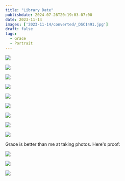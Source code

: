 ```yaml
---
title: "Library Date"
publishdate: 2024-07-26T20:19:03-07:00
date: 2023-11-14
images: ['2023-11-14/converted/_DSC1491.jpg']
draft: false
tags:
  - Grace
  - Portrait
---
```


![](2023-11-14/converted/_DSC1458.jpg)

![](2023-11-14/converted/_DSC1464.jpg)

![](2023-11-14/converted/_DSC1479.jpg)

![](2023-11-14/converted/_DSC1491.jpg)

![](2023-11-14/converted/_DSC1492.jpg)

![](2023-11-14/converted/_DSC1494.jpg)

![](2023-11-14/converted/_DSC1495.jpg)

![](2023-11-14/converted/_DSC1528.jpg)

![](2023-11-14/converted/_DSC1533.jpg)

Grace is better than me at taking photos.  Here's proof:

![](2023-11-14/converted/_DSC1542.jpg)

![](2023-11-14/converted/_DSC1547.jpg)

![](2023-11-14/converted/_DSC1548.jpg)